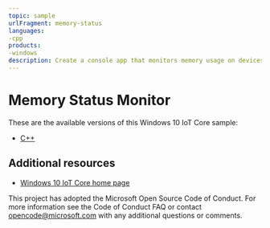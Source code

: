 ```yaml
---
topic: sample
urlFragment: memory-status
languages: 
-cpp
products:
-windows
description: Create a console app that monitors memory usage on devices running Windows 10 IoT Core.
---
```


# Memory Status Monitor

These are the available versions of this Windows 10 IoT Core sample:

*	[C++](./CPP/README.md)

## Additional resources
* [Windows 10 IoT Core home page](https://developer.microsoft.com/en-us/windows/iot/)

This project has adopted the Microsoft Open Source Code of Conduct. For more information see the Code of Conduct FAQ or contact <opencode@microsoft.com> with any additional questions or comments.
